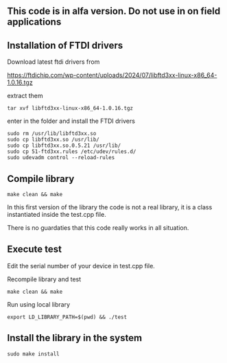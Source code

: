 ## This code is in alfa version. Do not use in on field applications


## Installation of FTDI drivers

Download latest ftdi drivers from

https://ftdichip.com/wp-content/uploads/2024/07/libftd3xx-linux-x86_64-1.0.16.tgz

extract them

```
tar xvf libftd3xx-linux-x86_64-1.0.16.tgz
```

enter in the folder and install the FTDI drivers

```
sudo rm /usr/lib/libftd3xx.so
sudo cp libftd3xx.so /usr/lib/
sudo cp libftd3xx.so.0.5.21 /usr/lib/
sudo cp 51-ftd3xx.rules /etc/udev/rules.d/
sudo udevadm control --reload-rules
```

## Compile library 

```
make clean && make
```

In this first version of the library the code is not a real library, it is a class instantiated inside the test.cpp file. 

There is no guardaties that this code really works in all situation.
 
## Execute test

Edit the serial number of your device in test.cpp file.

Recompile library and test
```
make clean && make
```

Run using local library
```
export LD_LIBRARY_PATH=$(pwd) && ./test
```

## Install the library in the system


```
sudo make install
```
